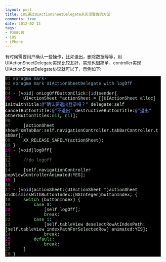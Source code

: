 ```yaml
---
layout: post
title: iOS通过UIActionSheetDelegate来实现警告的方法
comments: true
date: 2012-02-13
tags:
- 代码片段
- iOS
- iPhone
---
```


<p>有时候需要用户确认一些操作，比如退出，删除数据等等，用UIActionSheetDelegate实现比较友好，实现也很简单，controller实现UIActionSheetDelegate协议就可以了，示例如下:</p>
<p><!--more--></p>
<div class="source" style="font-family: '[object HTMLOptionElement]', Consolas, 'Lucida Console', 'Courier New'; color: #e0eee0; background-color: #000000; ">
<span style="color: #7c7268; ">01</span> <span style="color: #8db6cd; ">#pragma mark-</span><br /><span style="color: #7c7268; ">02</span> <span style="color: #8db6cd; ">#pragma mark UIActionSheetDelegate with logOff</span><br /><span style="color: #7c7268; ">03</span><br /><span style="color: #7c7268; ">04</span> <span style="color: #e0eee0; ">-</span> (<span style="color: #add8e6; ">void</span>) <span style="color: #e0eee0; ">onLogOffButtonClick:</span>(<span style="color: #add8e6; ">id</span>)<span style="color: #e0eee0; ">sender</span><span style="color: #e0eee0; ">{</span><br /><span style="color: #f810b0; ">05</span>     <span style="color: #e0eee0; ">UIActionSheet</span> <span style="color: #e0eee0; ">*</span><span style="color: #e0eee0; ">actionSheet</span> <span style="color: #e0eee0; ">=</span> <span style="color: #e0eee0; ">[[</span><span style="color: #e0eee0; ">UIActionSheet</span> <span style="color: #e0eee0; ">alloc</span><span style="color: #e0eee0; ">]</span> <span style="color: #e0eee0; ">initWithTitle:</span><span style="color: #80a0ff; ">@"确认要退出登录吗？"</span> <span style="color: #e0eee0; ">delegate:</span><span style="color: #e0eee0; ">self</span> <span style="color: #e0eee0; ">cancelButtonTitle:</span><span style="color: #80a0ff; ">@"不退出"</span> <span style="color: #e0eee0; ">destructiveButtonTitle:</span><span style="color: #80a0ff; ">@"退出"</span> <span style="color: #e0eee0; ">otherButtonTitles:</span><span style="color: #4eee94; ">nil</span><span style="color: #e0eee0; ">,</span> <span style="color: #4eee94; ">nil</span><span style="color: #e0eee0; ">];</span><br /><span style="color: #7c7268; ">06</span>    <br /><span style="color: #7c7268; ">07</span>     <span style="color: #e0eee0; ">[</span><span style="color: #e0eee0; ">actionSheet</span> <span style="color: #e0eee0; ">showFromTabBar:</span><span style="color: #e0eee0; ">self</span><span style="color: #e0eee0; ">.</span><span style="color: #e0eee0; ">navigationController</span><span style="color: #e0eee0; ">.</span><span style="color: #e0eee0; ">tabBarController</span><span style="color: #e0eee0; ">.</span><span style="color: #e0eee0; ">tabBar</span><span style="color: #e0eee0; ">];</span><br /><span style="color: #7c7268; ">08</span>     XX<span style="color: #e0eee0; ">_RELEASE_SAFELY</span>(<span style="color: #e0eee0; ">actionSheet</span>);<br /><span style="color: #7c7268; ">09</span> <span style="color: #e0eee0; ">}</span><br /><span style="color: #f810b0; ">10</span> <span style="color: #e0eee0; ">-</span> (<span style="color: #add8e6; ">void</span>)<span style="color: #e0eee0; ">logOff</span><span style="color: #e0eee0; ">{</span><br /><span style="color: #7c7268; ">11</span><br /><span style="color: #7c7268; ">12</span>     <span style="color: #7c7268; ">//do logoff</span><br /><span style="color: #7c7268; ">13</span>    <br /><span style="color: #7c7268; ">14</span>     <span style="color: #e0eee0; ">[</span><span style="color: #e0eee0; ">self</span><span style="color: #e0eee0; ">.</span><span style="color: #e0eee0; ">navigationController</span> <span style="color: #e0eee0; ">popViewControllerAnimated:</span><span style="color: #e0eee0; ">YES</span><span style="color: #e0eee0; ">];</span><br /><span style="color: #f810b0; ">15</span> <span style="color: #e0eee0; ">}</span><br /><span style="color: #7c7268; ">16</span><br /><span style="color: #7c7268; ">17</span> <span style="color: #e0eee0; ">-</span> (<span style="color: #add8e6; ">void</span>)<span style="color: #e0eee0; ">actionSheet:</span>(<span style="color: #e0eee0; ">UIActionSheet</span> <span style="color: #e0eee0; ">*</span>)<span style="color: #e0eee0; ">actionSheet</span> <span style="color: #e0eee0; ">didDismissWithButtonIndex:</span>(<span style="color: #e0eee0; ">NSInteger</span>)<span style="color: #e0eee0; ">buttonIndex</span>; <span style="color: #e0eee0; ">{</span><br /><span style="color: #7c7268; ">18</span>     <span style="color: #90ee90; ">switch</span> (<span style="color: #e0eee0; ">buttonIndex</span>) <span style="color: #e0eee0; ">{</span><br /><span style="color: #7c7268; ">19</span>         <span style="color: #90ee90; ">case</span> <span style="color: #00ffff; ">0</span><span style="color: #e0eee0; ">:</span><br /><span style="color: #f810b0; ">20</span>             <span style="color: #e0eee0; ">[</span><span style="color: #e0eee0; ">self</span> <span style="color: #e0eee0; ">logOff</span><span style="color: #e0eee0; ">];</span><br /><span style="color: #7c7268; ">21</span>             <span style="color: #90ee90; ">break</span>;<br /><span style="color: #7c7268; ">22</span>         <span style="color: #90ee90; ">case</span> <span style="color: #00ffff; ">1</span><span style="color: #e0eee0; ">:</span><br /><span style="color: #7c7268; ">23</span>             <span style="color: #e0eee0; ">[</span><span style="color: #e0eee0; ">self</span><span style="color: #e0eee0; ">.</span><span style="color: #e0eee0; ">tableView</span> <span style="color: #e0eee0; ">deselectRowAtIndexPath:</span><span style="color: #e0eee0; ">[</span><span style="color: #e0eee0; ">self</span><span style="color: #e0eee0; ">.</span><span style="color: #e0eee0; ">tableView</span> <span style="color: #e0eee0; ">indexPathForSelectedRow</span><span style="color: #e0eee0; ">]</span> <span style="color: #e0eee0; ">animated:</span><span style="color: #e0eee0; ">YES</span><span style="color: #e0eee0; ">];</span><br /><span style="color: #7c7268; ">24</span>             <span style="color: #90ee90; ">break</span>;<br /><span style="color: #f810b0; ">25</span>         <span style="color: #90ee90; ">default</span><span style="color: #e0eee0; ">:</span><br /><span style="color: #7c7268; ">26</span>             <span style="color: #90ee90; ">break</span>;<br /><span style="color: #7c7268; ">27</span>     <span style="color: #e0eee0; ">}</span><br /><span style="color: #7c7268; ">28</span> <span style="color: #e0eee0; ">}</span>
</div>				
